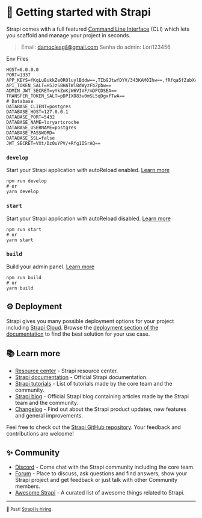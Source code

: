 
# 🚀 Getting started with Strapi

Strapi comes with a full featured [Command Line Interface](https://docs.strapi.io/dev-docs/cli) (CLI) which lets you scaffold and manage your project in seconds.

> Email: damoclesgil@gmail.com
> Senha do admin: Lori123456

Env Files

```env
HOST=0.0.0.0
PORT=1337
APP_KEYS=fKqLuBukkZe0ROluylBddw==,TIb9JtwfDYV/343KAM0Ihw==,fRfqa5fZubXvcnkbeHsp5g==,Sno1JldL2bCyZlmnr5eOMw==
API_TOKEN_SALT=H5JzS8HAlWlBdWyzFbZpbw==
ADMIN_JWT_SECRET=yYkZnKjW6VIVF/mDPCDSEA==
TRANSFER_TOKEN_SALT=pDPIXD83v0mSL5qDgxfTwA==
# Database
DATABASE_CLIENT=postgres
DATABASE_HOST=127.0.0.1
DATABASE_PORT=5432
DATABASE_NAME=loryartcroche
DATABASE_USERNAME=postgres
DATABASE_PASSWORD=
DATABASE_SSL=false
JWT_SECRET=VXt/Dz0uYPV/+Rfg1ISrAQ==
```

### `develop`

Start your Strapi application with autoReload enabled. [Learn more](https://docs.strapi.io/dev-docs/cli#strapi-develop)

```
npm run develop
# or
yarn develop
```

### `start`

Start your Strapi application with autoReload disabled. [Learn more](https://docs.strapi.io/dev-docs/cli#strapi-start)

```
npm run start
# or
yarn start
```

### `build`

Build your admin panel. [Learn more](https://docs.strapi.io/dev-docs/cli#strapi-build)

```
npm run build
# or
yarn build
```

## ⚙️ Deployment

Strapi gives you many possible deployment options for your project including [Strapi Cloud](https://cloud.strapi.io). Browse the [deployment section of the documentation](https://docs.strapi.io/dev-docs/deployment) to find the best solution for your use case.

## 📚 Learn more

- [Resource center](https://strapi.io/resource-center) - Strapi resource center.
- [Strapi documentation](https://docs.strapi.io) - Official Strapi documentation.
- [Strapi tutorials](https://strapi.io/tutorials) - List of tutorials made by the core team and the community.
- [Strapi blog](https://strapi.io/blog) - Official Strapi blog containing articles made by the Strapi team and the community.
- [Changelog](https://strapi.io/changelog) - Find out about the Strapi product updates, new features and general improvements.

Feel free to check out the [Strapi GitHub repository](https://github.com/strapi/strapi). Your feedback and contributions are welcome!

## ✨ Community

- [Discord](https://discord.strapi.io) - Come chat with the Strapi community including the core team.
- [Forum](https://forum.strapi.io/) - Place to discuss, ask questions and find answers, show your Strapi project and get feedback or just talk with other Community members.
- [Awesome Strapi](https://github.com/strapi/awesome-strapi) - A curated list of awesome things related to Strapi.

---

<sub>🤫 Psst! [Strapi is hiring](https://strapi.io/careers).</sub>
